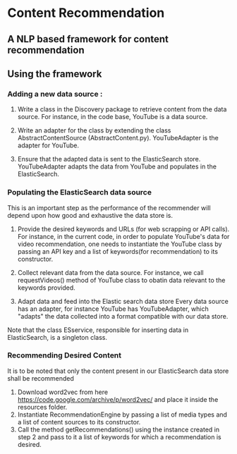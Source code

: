 # Content Recommendation
## A NLP based framework for content recommendation

## Using the framework 

### Adding a new data source : 

1. Write a class in the Discovery package to retrieve content from the data source.
   For instance, in the code base, YouTube is a data source.

2. Write an adapter for the class by extending the class AbstractContentSource (AbstractContent.py).
   YouTubeAdapter is the adapter for YouTube.
   
3. Ensure that the adapted data is sent to the ElasticSearch store.
   YouTubeAdapter adapts the data from YouTube and populates in the ElasticSearch.

### Populating the ElasticSearch data source

This is an important step as the performance of the recommender will depend upon how good and exhaustive the data store is.

1. Provide the desired keywords and URLs (for web scrapping or API calls).
   For instance, in the current code, in order to populate YouTube's data for video recommendation, one needs to instantiate      the YouTube class by passing an API key and a list of keywords(for recommendation) to its constructor.
   
2. Collect relevant data from the data source.
   For instance, we call requestVideos() method of YouTube class to obatin data relevant to the keywords provided.
   
3. Adapt data and feed into the Elastic search data store
   Every data source has an adapter, for instance YouTube has YouTubeAdapter, which "adapts" the data collected into a format    compatible with our data store.
   
Note that the class ESservice, responsible for inserting data in ElasticSearch, is a singleton class.
   
### Recommending Desired Content

It is to be noted that only the content present in our ElasticSearch data store shall be recommended 

1. Download word2vec from here https://code.google.com/archive/p/word2vec/ and place it inside the resources folder.
2. Instantiate RecommendationEngine by passing a list of media types and a list of content sources to its constructor. 
3. Call the method getRecommendations() using the instance created in step 2 and pass to it a list of keywords for which a        recommendation is desired. 
